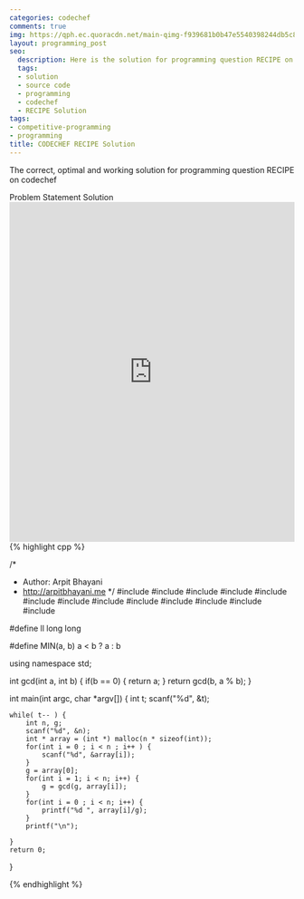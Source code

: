 ```yaml
---
categories: codechef
comments: true
img: https://qph.ec.quoracdn.net/main-qimg-f939681b0b47e5540398244db5c8966f?convert_to_webp=true
layout: programming_post
seo:
  description: Here is the solution for programming question RECIPE on codechef
  tags:
  - solution
  - source code
  - programming
  - codechef
  - RECIPE Solution
tags:
- competitive-programming
- programming
title: CODECHEF RECIPE Solution
---
```

The correct, optimal and working solution for programming question RECIPE on codechef

<div class="ui secondary pointing large menu">
  <a class="grey item" data-tab="problem-statement">
    Problem Statement
  </a>
  <a class="active item grey" data-tab="solution">
    Solution
  </a>
</div>
<div class="ui bottom attached tab" data-tab="problem-statement">
    <iframe src="https://www.codechef.com/problems/RECIPE" width="100%" height="600px" style="overflow: scroll; border: none;"></iframe>
</div>
<div class="ui bottom attached active tab" data-tab="solution">
{% highlight cpp %}

/*
 *  Author: Arpit Bhayani
 *  http://arpitbhayani.me
 */
#include <cmath>
#include <cstdio>
#include <cstdlib>
#include <climits>
#include <deque>
#include <iostream>
#include <list>
#include <limits>
#include <map>
#include <queue>
#include <set>
#include <stack>
#include <vector>

#define ll long long

#define MIN(a, b) a < b ? a : b

using namespace std;

int gcd(int a, int b) {
    if(b == 0) {
        return a;
    }
    return gcd(b, a % b);
}

int main(int argc, char *argv[]) {
    int t;
    scanf("%d", &t);

    while( t-- ) {
        int n, g;
        scanf("%d", &n);
        int * array = (int *) malloc(n * sizeof(int));
        for(int i = 0 ; i < n ; i++ ) {
            scanf("%d", &array[i]);
        }
        g = array[0];
        for(int i = 1; i < n; i++) {
            g = gcd(g, array[i]);
        }
        for(int i = 0 ; i < n; i++) {
            printf("%d ", array[i]/g);
        }
        printf("\n");

    }
    return 0;
}


{% endhighlight %}
</div>
